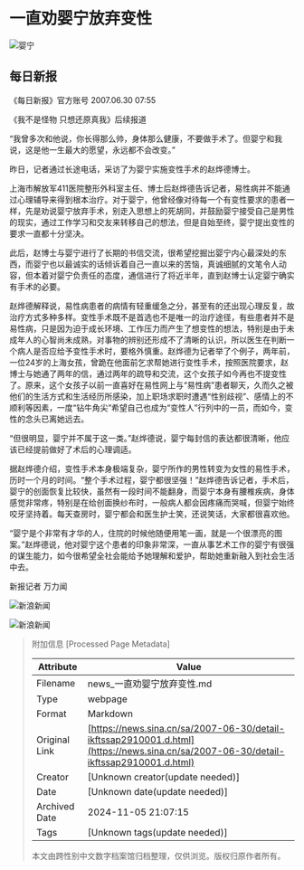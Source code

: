 # 一直劝婴宁放弃变性

![婴宁](//n.sinaimg.cn/sinakd10202/360/w180h180/20221208/88a5-948434ce358a79d3b13998c854ada80f.jpg)

## 每日新报

《每日新报》官方账号 2007.06.30 07:55

《我不是怪物 只想还原真我》后续报道

“我曾多次和他说，你长得那么帅，身体那么健康，不要做手术了。但婴宁和我说，这是他一生最大的愿望，永远都不会改变。”

昨日，记者通过长途电话，采访了为婴宁实施变性手术的赵烨德博士。

上海市解放军411医院整形外科室主任、博士后赵烨德告诉记者，易性病并不能通过心理辅导来得到根本治疗。对于婴宁，他曾经像对待每一个有变性要求的患者一样，先是劝说婴宁放弃手术，别走入思想上的死胡同，并鼓励婴宁接受自己是男性的现实，通过工作学习和交友来转移自己的想法，但是自始至终，婴宁提出变性的要求一直都十分坚决。

此后，赵博士与婴宁进行了长期的书信交流，很希望挖掘出婴宁内心最深处的东西，而婴宁也以最诚实的话倾诉着自己一直以来的苦恼，真诚细腻的文笔令人动容，但本着对婴宁负责任的态度，通信进行了将近半年，直到赵博士认定婴宁确实有手术的必要。

赵烨德解释说，易性病患者的病情有轻重缓急之分，甚至有的还出现心理反复，故治疗方式多种多样。变性手术既不是首选也不是唯一的治疗途径，有些患者并不是易性病，只是因为迫于成长环境、工作压力而产生了想变性的想法，特别是由于未成年人的心智尚未成熟，对事物的辨别还形成不了清晰的认识，所以医生在判断一个病人是否应给予变性手术时，要格外慎重。赵烨德为记者举了个例子，两年前，一位24岁的上海女孩，曾跪在他面前乞求帮她进行变性手术，按照医院要求，赵博士与她通了两年的信，通过两年的疏导和交流，这个女孩子如今再也不提变性了。原来，这个女孩子以前一直喜好在易性网上与“易性病”患者聊天，久而久之被他们的生活方式和生活经历所感染，加上职场求职时遭遇“性别歧视”、感情上的不顺利等因素，一度“钻牛角尖”希望自己也成为“变性人”行列中的一员，而如今，变性的念头已离她远去。

“但很明显，婴宁并不属于这一类。”赵烨德说，婴宁每封信的表达都很清晰，他应该已经提前做好了术后的心理调适。

据赵烨德介绍，变性手术本身极端复杂，婴宁所作的男性转变为女性的易性手术，历时一个月的时间。“整个手术过程，婴宁都很坚强！”赵烨德告诉记者，手术后，婴宁的创面恢复比较快，虽然有一段时间不能翻身，而婴宁本身有腰椎疾病，身体感觉非常疼，特别是在给创面换纱布时，一般病人都会因疼痛而哭喊，但婴宁始终咬牙坚持着。每天查房时，婴宁都会和医生护士笑，还说笑话，大家都很喜欢他。

“婴宁是个非常有才华的人，住院的时候他随便用笔一画，就是一个很漂亮的图案。”赵烨德说，他对婴宁这个患者的印象非常深，一直从事艺术工作的婴宁有很强的谋生能力，如今很希望全社会能给予她理解和爱护，帮助她重新融入到社会生活中去。

新报记者 万力闻

![新浪新闻](//n.sinaimg.cn/default/2fb77759/20151125/320X320.png)

![新浪新闻](https://n.sinaimg.cn/default/80905340/20200331/sinalogo.png)

> 附加信息 [Processed Page Metadata]
>
> | Attribute       | Value                                  |
> |-----------------|----------------------------------------|
> | Filename        | news_一直劝婴宁放弃变性.md                             |
> | Type            | webpage                                 |
> | Format          | Markdown                               |
> | Original Link   | [https://news.sina.cn/sa/2007-06-30/detail-ikftssap2910001.d.html](https://news.sina.cn/sa/2007-06-30/detail-ikftssap2910001.d.html)                       |
> | Creator         | [Unknown creator(update needed)]                              |
> | Date            | [Unknown date(update needed)]                                 |
> | Archived Date   | 2024-11-05 21:07:15                             |
> | Tags            | [Unknown tags(update needed)]                                 |
>
> 本文由跨性别中文数字档案馆归档整理，仅供浏览。版权归原作者所有。
>
